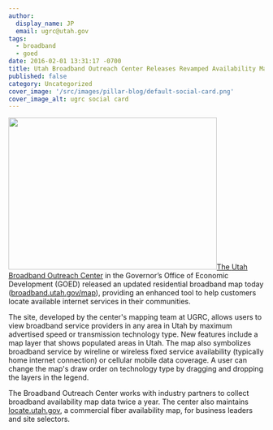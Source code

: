 ```yaml
---
author:
  display_name: JP
  email: ugrc@utah.gov
tags:
  - broadband
  - goed
date: 2016-02-01 13:31:17 -0700
title: Utah Broadband Outreach Center Releases Revamped Availability Map
published: false
category: Uncategorized
cover_image: '/src/images/pillar-blog/default-social-card.png'
cover_image_alt: ugrc social card
---
```


<a href="/images/404.png"><img src="/images/404.png" alt="" title="BroadbandMap" width="410" height="300" class="inline-text-right" loading="lazy" />The <a href="https://broadband.utah.gov/">Utah Broadband Outreach Center</a> in the Governor’s Office of Economic Development (GOED) released an updated residential broadband map today (<a href="https://broadband.utah.gov/map/">broadband.utah.gov/map</a>), providing an enhanced tool to help customers locate available internet services in their communities.

The site, developed by the center's mapping team at UGRC, allows users to view broadband service providers in any area in Utah by maximum advertised speed or transmission technology type. New features include a map layer that shows populated areas in Utah. The map also symbolizes broadband service by wireline or wireless fixed service availability (typically home internet connection) or cellular mobile data coverage. A user can change the map's draw order on technology type by dragging and dropping the layers in the legend.

The Broadband Outreach Center works with industry partners to collect broadband availability map data twice a year. The center also maintains <a href="https://locate.utah.gov/">locate.utah.gov</a>, a commercial fiber availability map, for business leaders and site selectors.
